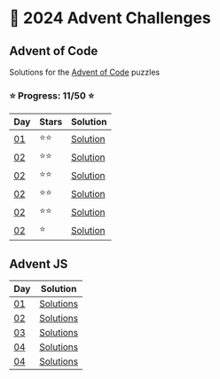 # 📅 2024 Advent Challenges

## Advent of Code

Solutions for the [Advent of Code](https://adventofcode.com/) puzzles

### ⭐ Progress: 11/50 ⭐

| Day                                       | Stars | Solution                                                                                           |
| ----------------------------------------- | ----- | -------------------------------------------------------------------------------------------------- |
| [01](https://adventofcode.com/2024/day/1) | ⭐⭐  | [Solution](https://github.com/311chaos/30-days-advent-calendar/blob/main/adventofcode.com/day-01/) |
| [02](https://adventofcode.com/2024/day/2) | ⭐⭐  | [Solution](https://github.com/311chaos/30-days-advent-calendar/blob/main/adventofcode.com/day-02/) |
| [02](https://adventofcode.com/2024/day/3) | ⭐⭐  | [Solution](https://github.com/311chaos/30-days-advent-calendar/blob/main/adventofcode.com/day-03/) |
| [02](https://adventofcode.com/2024/day/4) | ⭐⭐  | [Solution](https://github.com/311chaos/30-days-advent-calendar/blob/main/adventofcode.com/day-04/) |
| [02](https://adventofcode.com/2024/day/5) | ⭐⭐  | [Solution](https://github.com/311chaos/30-days-advent-calendar/blob/main/adventofcode.com/day-05/) |
| [02](https://adventofcode.com/2024/day/6) | ⭐    | [Solution](https://github.com/311chaos/30-days-advent-calendar/blob/main/adventofcode.com/day-06/) |

## Advent JS

| Day                                             | Solution                                                                                        |
| ----------------------------------------------- | ----------------------------------------------------------------------------------------------- |
| [01](https://adventjs.dev/en/challenges/2024/1) | [Solutions](https://github.com/311chaos/30-days-advent-calendar/blob/main/adventjs.dev/day-01/) |
| [02](https://adventjs.dev/en/challenges/2024/2) | [Solutions](https://github.com/311chaos/30-days-advent-calendar/blob/main/adventjs.dev/day-02/) |
| [03](https://adventjs.dev/en/challenges/2024/3) | [Solutions](https://github.com/311chaos/30-days-advent-calendar/blob/main/adventjs.dev/day-03/) |
| [04](https://adventjs.dev/en/challenges/2024/4) | [Solutions](https://github.com/311chaos/30-days-advent-calendar/blob/main/adventjs.dev/day-04/) |
| [04](https://adventjs.dev/en/challenges/2024/5) | [Solutions](https://github.com/311chaos/30-days-advent-calendar/blob/main/adventjs.dev/day-05/) |
